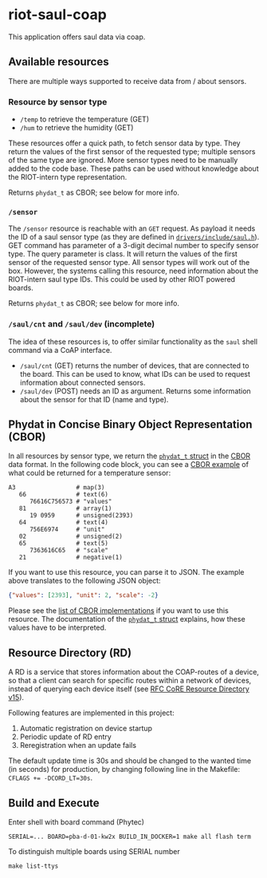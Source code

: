 # riot-saul-coap

This application offers saul data via coap.

## Available resources
There are multiple ways supported to receive data from / about
sensors.

### Resource by sensor type
- `/temp` to retrieve the temperature (GET)
- `/hum` to retrieve the humidity (GET)

These resources offer a quick path, to fetch sensor data by type. They
return the values of the first sensor of the requested type; multiple
sensors of the same type are ignored. More sensor types need to be
manually added to the code base. These paths can be used without
knowledge about the RIOT-intern type representation.

Returns `phydat_t` as CBOR; see below for more info.

### `/sensor`
The `/sensor` resource is reachable with an `GET` request. As payload
it needs the ID of a saul sensor type (as they are defined in
[`drivers/include/saul.h`][saul.h]). GET command has parameter of a 3-digit decimal number to specify sensor type. The query parameter is class.  It will return the values of the first sensor of the requested sensor type. All sensor types will work
out of the box. However, the systems calling this resource, need
information about the RIOT-intern saul type IDs. This could be used by
other RIOT powered boards.

Returns `phydat_t` as CBOR; see below for more info.

[saul.h]: https://github.com/RIOT-OS/RIOT/blob/d42c032998e77e122380b3d270ceedb7fff48cda/drivers/include/saul.h#L74

### `/saul/cnt` and `/saul/dev` (incomplete)
The idea of these resources is, to offer similar functionality as the
`saul` shell command via a CoAP interface.

- `/saul/cnt` (GET) returns the number of devices, that are connected
  to the board. This can be used to know, what IDs can be used to
  request information about connected sensors.
- `/saul/dev` (POST) needs an ID as argument. Returns some information
  about the sensor for that ID (name and type). 

## Phydat in Concise Binary Object Representation (CBOR)

In all resources by sensor type, we return the [`phydat_t` struct][]
in the [CBOR][] data format. In the following code block, you can see
a [CBOR example][] of what could be returned for a temperature sensor:

```
A3                 # map(3)
   66              # text(6)
      76616C756573 # "values"
   81              # array(1)
      19 0959      # unsigned(2393)
   64              # text(4)
      756E6974     # "unit"
   02              # unsigned(2)
   65              # text(5)
      7363616C65   # "scale"
   21              # negative(1)
```

If you want to use this resource, you can parse it to JSON. The
example above translates to the following JSON object:

``` json
{"values": [2393], "unit": 2, "scale": -2}
```

Please see the [list of CBOR implementations][] if you want to use
this resource. The documentation of the [`phydat_t` struct][]
explains, how these values have to be interpreted.

[`phydat_t` struct]: https://riot-os.org/api/structphydat__t.html

[cbor]: http://cbor.io/

[cbor example]: http://cbor.me/?bytes=A3(66(76616C756573)-81(19.0959)-64(756E6974)-02-65(7363616C65)-21)

[list of cbor implementations]: http://cbor.io/impls.html

## Resource Directory (RD)
A RD is a service that stores information about the COAP-routes of a device, so that a client can search for specific routes
within a network of devices, instead of querying each device itself (see [RFC CoRE Resource Directory v15](https://tools.ietf.org/html/draft-ietf-core-resource-directory-15)).

Following features are implemented in this project:
1.  Automatic registration on device startup
2.  Periodic update of RD entry
3.  Reregistration when an update fails

The default update time is 30s and should be changed to the wanted time (in seconds) for production, by changing following line in the Makefile: `CFLAGS += -DCORD_LT=30s`.

## Build and Execute
Enter shell with board command (Phytec)

    SERIAL=... BOARD=pba-d-01-kw2x BUILD_IN_DOCKER=1 make all flash term

To distinguish multiple boards using SERIAL number

    make list-ttys 
